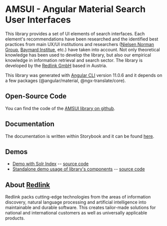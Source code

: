 # AMSUI - Angular Material Search User Interfaces
This library provides a set of UI elements of search interfaces. 
Each element's recommendations have been researched and the identified best practices from main UX/UI institutions and 
researchers ([Nielsen Norman Group](https://www.nngroup.com/), [Baymard Institue](https://baymard.com/), etc.) have taken into account.
Not only theoretical knowledge has been used to develop the library, but also our empirical knowledge in information retrieval and search sector.
The library is developed by the [Redlink GmbH](https://redlink.at) based in Austria. 

This library was generated with [Angular CLI](https://github.com/angular/angular-cli) version 11.0.6 and it depends on a few packages (@angular/material, @ngx-translate/core).

## Open-Source Code
You can find the code of the [AMSUI library on github](https://github.com/redlink-gmbh/amsui).

## Documentation 
The documentation is written within Storybook and it can be found [here](https://dev.redlink.io/amsui).

## Demos
* [Demo with Solr Index](https://dev.redlink.io/amsui-solr-demo/) -- [source code](https://github.com/redlink-gmbh/amsui-solr-demo) 
* [Standalone demo usage of library's components](https://dev.redlink.io/amsui-standalone-demo/) -- [source code](https://github.com/redlink-gmbh/amsui-standalone-demo)


## About [Redlink](https://redlink.at)

Redlink packs cutting-edge technologies from the areas of information discovery, natural language processing and artificial intelligence into maintainable and durable software.
This creates tailor-made solutions for national and international customers as well as universally applicable products.
